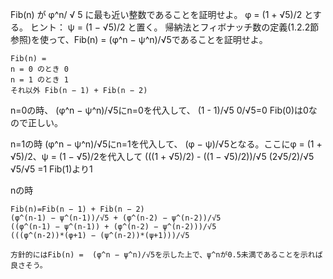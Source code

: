 Fib(n) が φ^n/ √ 5 に最も近い整数であることを証明せよ。
φ = (1 + √5)/2 とする。
ヒント： ψ = (1 − √5)/2 と置く。 
帰納法とフィボナッチ数の定義(1.2.2節参照)を使って、Fib(n) =  (φ^n − ψ^n)/√5であることを証明せよ。 

```
Fib(n) =  
n = 0 のとき 0  
n = 1 のとき 1
それ以外 Fib(n − 1) + Fib(n − 2)
```

n=0の時、
(φ^n − ψ^n)/√5にn=0を代入して、
(1 - 1)/√5
0/√5=0
Fib(0)は0なので正しい。

n=1の時
(φ^n − ψ^n)/√5にn=1を代入して、
(φ − ψ)/√5となる。ここにφ = (1 + √5)/2、ψ = (1 − √5)/2を代入して
(((1 + √5)/2) - ((1 − √5)/2))/√5
(2√5/2)/√5
√5/√5
=1
Fib(1)より1

nの時
```
Fib(n)=Fib(n − 1) + Fib(n − 2)
(φ^(n-1) − ψ^(n-1))/√5 + (φ^(n-2) − ψ^(n-2))/√5
((φ^(n-1) − ψ^(n-1)) + (φ^(n-2) − ψ^(n-2)))/√5
(((φ^(n-2))*(φ+1) − (ψ^(n-2))*(ψ+1)))/√5

方針的にはFib(n) =  (φ^n − ψ^n)/√5を示した上で、ψ^nが0.5未満であることを示れば良さそう。
```





